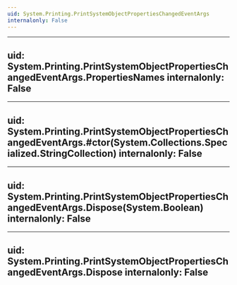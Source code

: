 ```yaml
---
uid: System.Printing.PrintSystemObjectPropertiesChangedEventArgs
internalonly: False
---
```


---
uid: System.Printing.PrintSystemObjectPropertiesChangedEventArgs.PropertiesNames
internalonly: False
---

---
uid: System.Printing.PrintSystemObjectPropertiesChangedEventArgs.#ctor(System.Collections.Specialized.StringCollection)
internalonly: False
---

---
uid: System.Printing.PrintSystemObjectPropertiesChangedEventArgs.Dispose(System.Boolean)
internalonly: False
---

---
uid: System.Printing.PrintSystemObjectPropertiesChangedEventArgs.Dispose
internalonly: False
---

